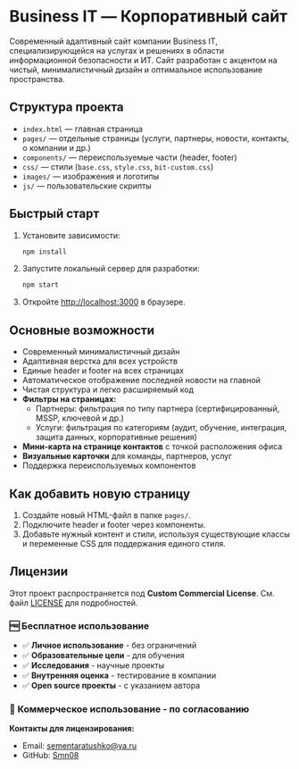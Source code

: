 # Business IT — Корпоративный сайт

Современный адаптивный сайт компании Business IT, специализирующейся на услугах и решениях в области информационной безопасности и ИТ. Сайт разработан с акцентом на чистый, минималистичный дизайн и оптимальное использование пространства.

## Структура проекта

- `index.html` — главная страница
- `pages/` — отдельные страницы (услуги, партнеры, новости, контакты, о компании и др.)
- `components/` — переиспользуемые части (header, footer)
- `css/` — стили (`base.css`, `style.css`, `bit-custom.css`)
- `images/` — изображения и логотипы
- `js/` — пользовательские скрипты

## Быстрый старт

1. Установите зависимости:
    ```bash
    npm install
    ```
2. Запустите локальный сервер для разработки:
    ```bash
    npm start
    ```
3. Откройте [http://localhost:3000](http://localhost:3000) в браузере.

## Основные возможности

- Современный минималистичный дизайн
- Адаптивная верстка для всех устройств
- Единые header и footer на всех страницах
- Автоматическое отображение последней новости на главной
- Чистая структура и легко расширяемый код
- **Фильтры на страницах:**
  - Партнеры: фильтрация по типу партнера (сертифицированный, MSSP, ключевой и др.)
  - Услуги: фильтрация по категориям (аудит, обучение, интеграция, защита данных, корпоративные решения)
- **Мини-карта на странице контактов** с точкой расположения офиса
- **Визуальные карточки** для команды, партнеров, услуг
- Поддержка переиспользуемых компонентов

## Как добавить новую страницу

1. Создайте новый HTML-файл в папке `pages/`.
2. Подключите header и footer через компоненты.
3. Добавьте нужный контент и стили, используя существующие классы и переменные CSS для поддержания единого стиля.

## Лицензии
Этот проект распространяется под **Custom Commercial License**. См. файл [LICENSE](LICENSE) для подробностей.

### 🆓 Бесплатное использование

- ✅ **Личное использование** - без ограничений
- ✅ **Образовательные цели** - для обучения
- ✅ **Исследования** - научные проекты
- ✅ **Внутренняя оценка** - тестирование в компании
- ✅ **Open source проекты** - с указанием автора

### 💼 Коммерческое использование - по согласованию

**Контакты для лицензирования:**
- Email: [sementaratushko@ya.ru](mailto:sementaratushko@ya.ru)
- GitHub: [Smn08](https://github.com/Smn08)


